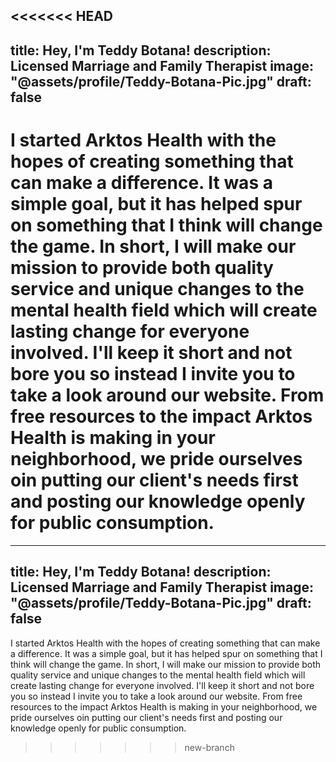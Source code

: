 <<<<<<< HEAD
---
title: Hey, I'm Teddy Botana!
description: Licensed Marriage and Family Therapist
image: "@assets/profile/Teddy-Botana-Pic.jpg"
draft: false
---

I started Arktos Health with the hopes of creating something that can make a difference. It was a simple goal, but it has helped spur on something that I think will change the game. In short, I will make our mission to provide both quality service and unique changes to the mental health field which will create lasting change for everyone involved. I'll keep it short and not bore you so instead I invite you to take a look around our website. From free resources to the impact Arktos Health is making in your neighborhood, we pride ourselves oin putting our client's needs first and posting our knowledge openly for public consumption.
=======
---
title: Hey, I'm Teddy Botana!
description: Licensed Marriage and Family Therapist
image: "@assets/profile/Teddy-Botana-Pic.jpg"
draft: false
---

I started Arktos Health with the hopes of creating something that can make a difference. It was a simple goal, but it has helped spur on something that I think will change the game. In short, I will make our mission to provide both quality service and unique changes to the mental health field which will create lasting change for everyone involved. I'll keep it short and not bore you so instead I invite you to take a look around our website. From free resources to the impact Arktos Health is making in your neighborhood, we pride ourselves oin putting our client's needs first and posting our knowledge openly for public consumption.
>>>>>>> new-branch
